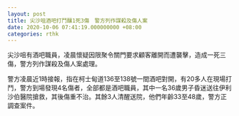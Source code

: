 ```yaml
---
layout: post
title: 尖沙咀酒吧打鬥釀1死3傷　警方列作謀殺及傷人案
date: 2020-10-06 07:41:19.000000000 +08:00
categories: rthk
---
```


尖沙咀有酒吧職員，凌晨懷疑因限聚令關門要求顧客離開而遭襲擊，造成一死三傷，警方列作謀殺及傷人案處理。

警方凌晨近1時接報，指在柯士甸道136至138號一間酒吧對開，有20多人在現場打鬥，警方到場發現4名傷者，全部都是酒吧職員，其中一名36歲男子昏迷送往伊利沙伯醫院搶救，其後傷重不治。其餘3人清醒送院，他們年齡33至48歲，警方正調查案件。
